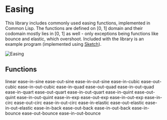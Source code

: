 # Easing

This library includes commonly used easing functions, implemented in Common Lisp. The functions are defined on [0, 1] domain and their codomain mostly lies in [0, 1] as well - only exceptions being functions like bounce and elastic, which overshoot. Included with the library is an example program (implemented using [Sketch](https://github.com/vydd/sketch)).

![Easing](http://i.imgur.com/0q0y0b4.png)

## Functions

linear ease-in-sine ease-out-sine ease-in-out-sine ease-in-cubic ease-out-cubic ease-in-out-cubic ease-in-quad ease-out-quad ease-in-out-quad ease-in-quart ease-out-quart ease-in-out-quart ease-in-quint ease-out-quint ease-in-out-quint ease-in-exp ease-out-exp ease-in-out-exp ease-in-circ ease-out-circ ease-in-out-circ ease-in-elastic ease-out-elastic ease-in-out-elastic ease-in-back ease-out-back ease-in-out-back ease-in-bounce ease-out-bounce ease-in-out-bounce
